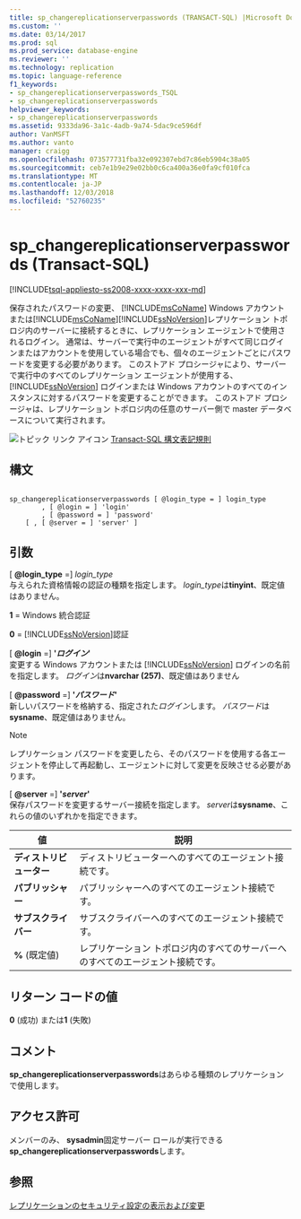 ```yaml
---
title: sp_changereplicationserverpasswords (TRANSACT-SQL) |Microsoft Docs
ms.custom: ''
ms.date: 03/14/2017
ms.prod: sql
ms.prod_service: database-engine
ms.reviewer: ''
ms.technology: replication
ms.topic: language-reference
f1_keywords:
- sp_changereplicationserverpasswords_TSQL
- sp_changereplicationserverpasswords
helpviewer_keywords:
- sp_changereplicationserverpasswords
ms.assetid: 9333da96-3a1c-4adb-9a74-5dac9ce596df
author: VanMSFT
ms.author: vanto
manager: craigg
ms.openlocfilehash: 073577731fba32e092307ebd7c86eb5904c38a05
ms.sourcegitcommit: ceb7e1b9e29e02bb0c6ca400a36e0fa9cf010fca
ms.translationtype: MT
ms.contentlocale: ja-JP
ms.lasthandoff: 12/03/2018
ms.locfileid: "52760235"
---
```

# <a name="spchangereplicationserverpasswords-transact-sql"></a>sp_changereplicationserverpasswords (Transact-SQL)
[!INCLUDE[tsql-appliesto-ss2008-xxxx-xxxx-xxx-md](../../includes/tsql-appliesto-ss2008-xxxx-xxxx-xxx-md.md)]

  保存されたパスワードの変更、 [!INCLUDE[msCoName](../../includes/msconame-md.md)] Windows アカウントまたは[!INCLUDE[msCoName](../../includes/msconame-md.md)][!INCLUDE[ssNoVersion](../../includes/ssnoversion-md.md)]レプリケーション トポロジ内のサーバーに接続するときに、レプリケーション エージェントで使用されるログイン。 通常は、サーバーで実行中のエージェントがすべて同じログインまたはアカウントを使用している場合でも、個々のエージェントごとにパスワードを変更する必要があります。 このストアド プロシージャにより、サーバーで実行中のすべてのレプリケーション エージェントが使用する、[!INCLUDE[ssNoVersion](../../includes/ssnoversion-md.md)] ログインまたは Windows アカウントのすべてのインスタンスに対するパスワードを変更することができます。 このストアド プロシージャは、レプリケーション トポロジ内の任意のサーバー側で master データベースについて実行されます。  
  
 ![トピック リンク アイコン](../../database-engine/configure-windows/media/topic-link.gif "トピック リンク アイコン") [Transact-SQL 構文表記規則](../../t-sql/language-elements/transact-sql-syntax-conventions-transact-sql.md)  
  
## <a name="syntax"></a>構文  
  
```  
  
sp_changereplicationserverpasswords [ @login_type = ] login_type  
        , [ @login = ] 'login'   
        , [ @password = ] 'password'  
    [ , [ @server = ] 'server' ]  
```  
  
## <a name="arguments"></a>引数  
 [ **@login_type** =] *login_type*  
 与えられた資格情報の認証の種類を指定します。 *login_type*は**tinyint**、既定値はありません。  
  
 **1** = Windows 統合認証  
  
 **0**  =  [!INCLUDE[ssNoVersion](../../includes/ssnoversion-md.md)]認証  
  
 [ **@login** =] **'***ログイン***'**  
 変更する Windows アカウントまたは [!INCLUDE[ssNoVersion](../../includes/ssnoversion-md.md)] ログインの名前を指定します。 *ログイン*は**nvarchar (257)**、既定値はありません  
  
 [ **@password** =] **'***パスワード***'**  
 新しいパスワードを格納する、指定された*ログイン*します。 *パスワード*は**sysname**、既定値はありません。  
  
> [!NOTE]  
>  レプリケーション パスワードを変更したら、そのパスワードを使用する各エージェントを停止して再起動し、エージェントに対して変更を反映させる必要があります。  
  
 [ **@server** =] **'***server***'**  
 保存パスワードを変更するサーバー接続を指定します。 *server*は**sysname**、これらの値のいずれかを指定できます。  
  
|値|説明|  
|-----------|-----------------|  
|**ディストリビューター**|ディストリビューターへのすべてのエージェント接続です。|  
|**パブリッシャー**|パブリッシャーへのすべてのエージェント接続です。|  
|**サブスクライバー**|サブスクライバーへのすべてのエージェント接続です。|  
|**%** (既定値)|レプリケーション トポロジ内のすべてのサーバーへのすべてのエージェント接続です。|  
  
## <a name="return-code-values"></a>リターン コードの値  
 **0** (成功) または**1** (失敗)  
  
## <a name="remarks"></a>コメント  
 **sp_changereplicationserverpasswords**はあらゆる種類のレプリケーションで使用します。  
  
## <a name="permissions"></a>アクセス許可  
 メンバーのみ、 **sysadmin**固定サーバー ロールが実行できる**sp_changereplicationserverpasswords**します。  
  
## <a name="see-also"></a>参照  
 [レプリケーションのセキュリティ設定の表示および変更](../../relational-databases/replication/security/view-and-modify-replication-security-settings.md)  
  
  
